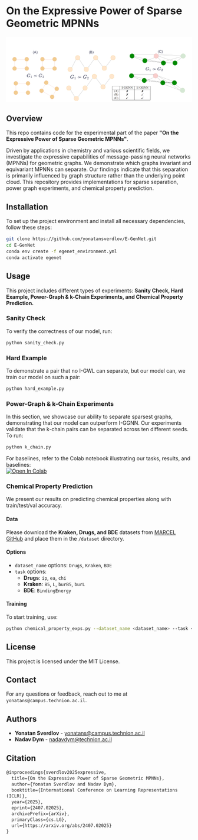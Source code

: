 # **On the Expressive Power of Sparse Geometric MPNNs**  
![Graph Structures](images/graphs.png)

## **Overview**  

This repo contains code for the experimental part of the paper **"On the Expressive Power of Sparse Geometric MPNNs"**.  

Driven by applications in chemistry and various scientific fields, we investigate the expressive capabilities of message-passing neural networks (MPNNs) for geometric graphs. We demonstrate which graphs invariant and equivariant MPNNs can separate. Our findings indicate that this separation is primarily influenced by graph structure rather than the underlying point cloud. This repository provides implementations for sparse separation, power graph experiments, and chemical property prediction.  

## **Installation**  

To set up the project environment and install all necessary dependencies, follow these steps:  

```bash
git clone https://github.com/yonatansverdlov/E-GenNet.git
cd E-GenNet
conda env create -f egenet_environment.yml
conda activate egenet
```

## **Usage**  

This project includes different types of experiments: **Sanity Check, Hard Example, Power-Graph & k-Chain Experiments, and Chemical Property Prediction.**  

### **Sanity Check**  
To verify the correctness of our model, run:  
```bash
python sanity_check.py
```

### **Hard Example**  
To demonstrate a pair that no I-GWL can separate, but our model can, we train our model on such a pair:  
```bash
python hard_example.py
```

### **Power-Graph & k-Chain Experiments**  
In this section, we showcase our ability to separate sparsest graphs, demonstrating that our model can outperform I-GGNN. Our experiments validate that the k-chain pairs can be separated across ten different seeds. To run:  
```bash
python k_chain.py
```
For baselines, refer to the Colab notebook illustrating our tasks, results, and baselines:  
[![Open In Colab](https://colab.research.google.com/assets/colab-badge.svg)](https://colab.research.google.com/github/yonatansverdlov/E-GenNet/blob/master/k_chains_baselines.ipynb)

### **Chemical Property Prediction**  
We present our results on predicting chemical properties along with train/test/val accuracy.  

#### **Data**  
Please download the **Kraken, Drugs, and BDE** datasets from [MARCEL GitHub](https://github.com/SXKDZ/MARCEL) and place them in the `/dataset` directory.  

#### **Options**  
- `dataset_name` options: `Drugs`, `Kraken`, `BDE`  
- `task` options:  
  - **Drugs**: `ip`, `ea`, `chi`  
  - **Kraken**: `B5`, `L`, `burB5`, `burL`  
  - **BDE**: `BindingEnergy`  

#### **Training**  
To start training, use:  
```bash
python chemical_property_exps.py --dataset_name <dataset_name> --task <task>
```

## **License**  

This project is licensed under the MIT License.  

## **Contact**  

For any questions or feedback, reach out to me at `yonatans@campus.technion.ac.il`.  

## **Authors**  

- **Yonatan Sverdlov** - yonatans@campus.technion.ac.il  
- **Nadav Dym** - nadavdym@technion.ac.il  

## Citation 

```
@inproceedings{sverdlov2025expressive,
  title={On the Expressive Power of Sparse Geometric MPNNs},
  author={Yonatan Sverdlov and Nadav Dym},
  booktitle={International Conference on Learning Representations (ICLR)},
  year={2025},
  eprint={2407.02025},
  archivePrefix={arXiv},
  primaryClass={cs.LG},
  url={https://arxiv.org/abs/2407.02025}
}
```
